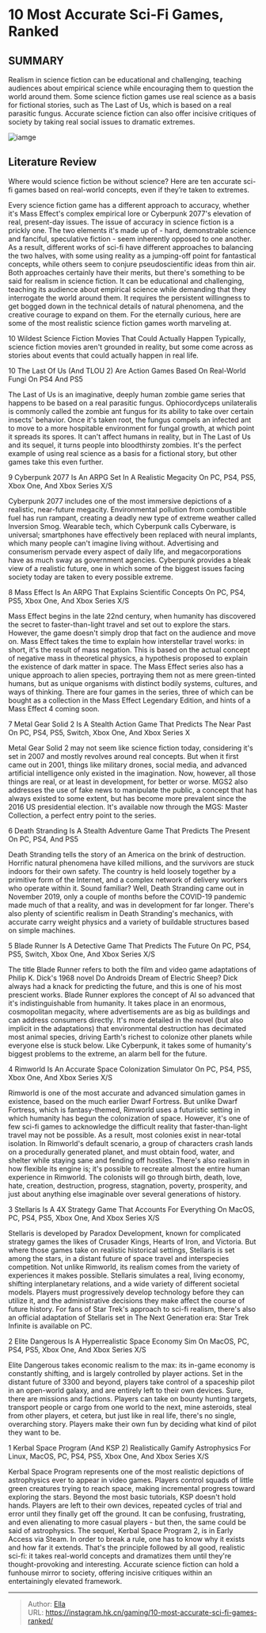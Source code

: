 # 10 Most Accurate Sci-Fi Games, Ranked


## SUMMARY 


 Realism in science fiction can be educational and challenging, teaching audiences about empirical science while encouraging them to question the world around them. 
 Some science fiction games use real science as a basis for fictional stories, such as The Last of Us, which is based on a real parasitic fungus. 
 Accurate science fiction can also offer incisive critiques of society by taking real social issues to dramatic extremes. 

![iamge](https://static1.srcdn.com/wordpress/wp-content/uploads/2023/11/10-most-accurate-sci-fi-games-ranked.jpg)

## Literature Review

Where would science fiction be without science? Here are ten accurate sci-fi games based on real-world concepts, even if they’re taken to extremes.




Every science fiction game has a different approach to accuracy, whether it&#39;s Mass Effect&#39;s complex empirical lore or Cyberpunk 2077&#39;s elevation of real, present-day issues. The issue of accuracy in science fiction is a prickly one. The two elements it&#39;s made up of - hard, demonstrable science and fanciful, speculative fiction - seem inherently opposed to one another. As a result, different works of sci-fi have different approaches to balancing the two halves, with some using reality as a jumping-off point for fantastical concepts, while others seem to conjure pseudoscientific ideas from thin air.
Both approaches certainly have their merits, but there&#39;s something to be said for realism in science fiction. It can be educational and challenging, teaching its audience about empirical science while demanding that they interrogate the world around them. It requires the persistent willingness to get bogged down in the technical details of natural phenomena, and the creative courage to expand on them. For the eternally curious, here are some of the most realistic science fiction games worth marveling at.
            
 
 10 Wildest Science Fiction Movies That Could Actually Happen 
Typically, science fiction movies aren&#39;t grounded in reality, but some come across as stories about events that could actually happen in real life.












 








 10  The Last Of Us (And TLOU 2) Are Action Games Based On Real-World Fungi 
On PS4 And PS5


 







The Last of Us is an imaginative, deeply human zombie game series that happens to be based on a real parasitic fungus. Ophiocordyceps unilateralis is commonly called the zombie ant fungus for its ability to take over certain insects&#39; behavior. Once it&#39;s taken root, the fungus compels an infected ant to move to a more hospitable environment for fungal growth, at which point it spreads its spores. It can&#39;t affect humans in reality, but in The Last of Us and its sequel, it turns people into bloodthirsty zombies. It&#39;s the perfect example of using real science as a basis for a fictional story, but other games take this even further.





 9  Cyberpunk 2077 Is An ARPG Set In A Realistic Megacity 
On PC, PS4, PS5, Xbox One, And Xbox Series X/S


 







Cyberpunk 2077 includes one of the most immersive depictions of a realistic, near-future megacity. Environmental pollution from combustible fuel has run rampant, creating a deadly new type of extreme weather called Inversion Smog. Wearable tech, which Cyberpunk calls Cyberware, is universal; smartphones have effectively been replaced with neural implants, which many people can&#39;t imagine living without. Advertising and consumerism pervade every aspect of daily life, and megacorporations have as much sway as government agencies. Cyberpunk provides a bleak view of a realistic future, one in which some of the biggest issues facing society today are taken to every possible extreme.





 8  Mass Effect Is An ARPG That Explains Scientific Concepts 
On PC, PS4, PS5, Xbox One, And Xbox Series X/S
        

Mass Effect begins in the late 22nd century, when humanity has discovered the secret to faster-than-light travel and set out to explore the stars. However, the game doesn&#39;t simply drop that fact on the audience and move on. Mass Effect takes the time to explain how interstellar travel works: in short, it&#39;s the result of mass negation. This is based on the actual concept of negative mass in theoretical physics, a hypothesis proposed to explain the existence of dark matter in space.
The Mass Effect series also has a unique approach to alien species, portraying them not as mere green-tinted humans, but as unique organisms with distinct bodily systems, cultures, and ways of thinking. There are four games in the series, three of which can be bought as a collection in the Mass Effect Legendary Edition, and hints of a Mass Effect 4 coming soon.





 7  Metal Gear Solid 2 Is A Stealth Action Game That Predicts The Near Past 
On PC, PS4, PS5, Switch, Xbox One, And Xbox Series X
        

Metal Gear Solid 2 may not seem like science fiction today, considering it&#39;s set in 2007 and mostly revolves around real concepts. But when it first came out in 2001, things like military drones, social media, and advanced artificial intelligence only existed in the imagination. Now, however, all those things are real, or at least in development, for better or worse. MGS2 also addresses the use of fake news to manipulate the public, a concept that has always existed to some extent, but has become more prevalent since the 2016 US presidential election. It&#39;s available now through the MGS: Master Collection, a perfect entry point to the series.





 6  Death Stranding Is A Stealth Adventure Game That Predicts The Present 
On PC, PS4, And PS5
        

Death Stranding tells the story of an America on the brink of destruction. Horrific natural phenomena have killed millions, and the survivors are stuck indoors for their own safety. The country is held loosely together by a primitive form of the Internet, and a complex network of delivery workers who operate within it. Sound familiar? Well, Death Stranding came out in November 2019, only a couple of months before the COVID-19 pandemic made much of that a reality, and was in development for far longer. There&#39;s also plenty of scientific realism in Death Stranding&#39;s mechanics, with accurate carry weight physics and a variety of buildable structures based on simple machines.





 5  Blade Runner Is A Detective Game That Predicts The Future 
On PC, PS4, PS5, Switch, Xbox One, And Xbox Series X/S
        

The title Blade Runner refers to both the film and video game adaptations of Philip K. Dick&#39;s 1968 novel Do Androids Dream of Electric Sheep? Dick always had a knack for predicting the future, and this is one of his most prescient works. Blade Runner explores the concept of AI so advanced that it&#39;s indistinguishable from humanity. It takes place in an enormous, cosmopolitan megacity, where advertisements are as big as buildings and can address consumers directly.
It&#39;s more detailed in the novel (but also implicit in the adaptations) that environmental destruction has decimated most animal species, driving Earth&#39;s richest to colonize other planets while everyone else is stuck below. Like Cyberpunk, it takes some of humanity&#39;s biggest problems to the extreme, an alarm bell for the future.





 4  Rimworld Is An Accurate Space Colonization Simulator 
On PC, PS4, PS5, Xbox One, And Xbox Series X/S
        

Rimworld is one of the most accurate and advanced simulation games in existence, based on the much earlier Dwarf Fortress. But unlike Dwarf Fortress, which is fantasy-themed, Rimworld uses a futuristic setting in which humanity has begun the colonization of space. However, it&#39;s one of few sci-fi games to acknowledge the difficult reality that faster-than-light travel may not be possible. As a result, most colonies exist in near-total isolation. In Rimworld&#39;s default scenario, a group of characters crash lands on a procedurally generated planet, and must obtain food, water, and shelter while staying sane and fending off hostiles.
There&#39;s also realism in how flexible its engine is; it&#39;s possible to recreate almost the entire human experience in Rimworld. The colonists will go through birth, death, love, hate, creation, destruction, progress, stagnation, poverty, prosperity, and just about anything else imaginable over several generations of history.





 3  Stellaris Is A 4X Strategy Game That Accounts For Everything 
On MacOS, PC, PS4, PS5, Xbox One, And Xbox Series X/S
        

Stellaris is developed by Paradox Development, known for complicated strategy games the likes of Crusader Kings, Hearts of Iron, and Victoria. But where those games take on realistic historical settings, Stellaris is set among the stars, in a distant future of space travel and interspecies competition. Not unlike Rimworld, its realism comes from the variety of experiences it makes possible. Stellaris simulates a real, living economy, shifting interplanetary relations, and a wide variety of different societal models. Players must progressively develop technology before they can utilize it, and the administrative decisions they make affect the course of future history.
For fans of Star Trek&#39;s approach to sci-fi realism, there&#39;s also an official adaptation of Stellaris set in The Next Generation era: Star Trek Infinite is available on PC. 






 2  Elite Dangerous Is A Hyperrealistic Space Economy Sim 
On MacOS, PC, PS4, PS5, Xbox One, And Xbox Series X/S
        

Elite Dangerous takes economic realism to the max: its in-game economy is constantly shifting, and is largely controlled by player actions. Set in the distant future of 3300 and beyond, players take control of a spaceship pilot in an open-world galaxy, and are entirely left to their own devices. Sure, there are missions and factions. Players can take on bounty hunting targets, transport people or cargo from one world to the next, mine asteroids, steal from other players, et cetera, but just like in real life, there&#39;s no single, overarching story. Players make their own fun by deciding what kind of pilot they want to be.





 1  Kerbal Space Program (And KSP 2) Realistically Gamify Astrophysics 
For Linux, MacOS, PC, PS4, PS5, Xbox One, And Xbox Series X/S


 







Kerbal Space Program represents one of the most realistic depictions of astrophysics ever to appear in video games. Players control squads of little green creatures trying to reach space, making incremental progress toward exploring the stars. Beyond the most basic tutorials, KSP doesn&#39;t hold hands. Players are left to their own devices, repeated cycles of trial and error until they finally get off the ground. It can be confusing, frustrating, and even alienating to more casual players - but then, the same could be said of astrophysics. The sequel, Kerbal Space Program 2, is in Early Access via Steam.
In order to break a rule, one has to know why it exists and how far it extends. That&#39;s the principle followed by all good, realistic sci-fi: it takes real-world concepts and dramatizes them until they&#39;re thought-provoking and interesting. Accurate science fiction can hold a funhouse mirror to society, offering incisive critiques within an entertainingly elevated framework.

---

> Author: [Ella](https://instagram.hk.cn/)  
> URL: https://instagram.hk.cn/gaming/10-most-accurate-sci-fi-games-ranked/  

